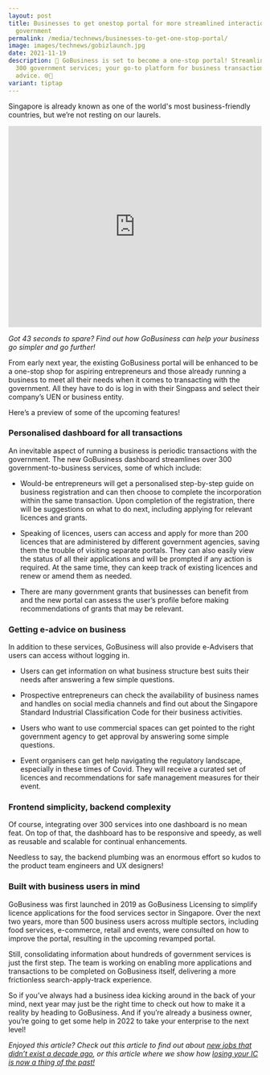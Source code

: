 ```yaml
---
layout: post
title: Businesses to get onestop portal for more streamlined interactions with
  government
permalink: /media/technews/businesses-to-get-one-stop-portal/
image: images/technews/gobizlaunch.jpg
date: 2021-11-19
description: 🚀 GoBusiness is set to become a one-stop portal! Streamlining over
  300 government services; your go-to platform for business transactions and
  advice. 🌐💼
variant: tiptap
---
```

<p>Singapore is already known as one of the world's most business-friendly
countries, but we’re not resting on our laurels.</p>
<p></p>
<div class="iframe-wrapper">
<iframe style="max-width: 100%;" height="400" width="100%" allowfullscreen="true" frameborder="0" src="https://www.youtube.com/embed/xJ5D8FuUjaw?si=0RsITgAjAREph8va"></iframe>
</div>
<p><em>Got 43 seconds to spare? Find out how GoBusiness can help your business go simpler and go further!</em>
</p>
<p>From early next year, the existing GoBusiness portal will be enhanced
to be a one-stop shop for aspiring entrepreneurs and those already running
a business to meet all their needs when it comes to transacting with the
government. All they have to do is log in with their Singpass and select
their company’s UEN or business entity.</p>
<p>Here’s a preview of some of the upcoming features!</p>
<h3>Personalised dashboard for all transactions</h3>
<p>An inevitable aspect of running a business is periodic transactions with
the government. The new GoBusiness dashboard streamlines over 300 government-to-business
services, some of which include:</p>
<ul data-tight="true" class="tight">
<li>
<p>Would-be entrepreneurs will get a personalised step-by-step guide on business
registration and can then choose to complete the incorporation within the
same transaction. Upon completion of the registration, there will be suggestions
on what to do next, including applying for relevant licences and grants.</p>
</li>
<li>
<p>Speaking of licences, users can access and apply for more than 200 licences
that are administered by different government agencies, saving them the
trouble of visiting separate portals. They can also easily view the status
of all their applications and will be prompted if any action is required.
At the same time, they can keep track of existing licences and renew or
amend them as needed.</p>
</li>
<li>
<p>There are many government grants that businesses can benefit from and
the new portal can assess the user’s profile before making recommendations
of grants that may be relevant.</p>
</li>
</ul>
<h3>Getting e-advice on business</h3>
<p>In addition to these services, GoBusiness will also provide e-Advisers
that users can access without logging in.</p>
<ul data-tight="true" class="tight">
<li>
<p>Users can get information on what business structure best suits their
needs after answering a few simple questions.</p>
</li>
<li>
<p>Prospective entrepreneurs can check the availability of business names
and handles on social media channels and find out about the Singapore Standard
Industrial Classification Code for their business activities.</p>
</li>
<li>
<p>Users who want to use commercial spaces can get pointed to the right government
agency to get approval by answering some simple questions.</p>
</li>
<li>
<p>Event organisers can get help navigating the regulatory landscape, especially
in these times of Covid. They will receive a curated set of licences and
recommendations for safe management measures for their event.</p>
</li>
</ul>
<h3>Frontend simplicity, backend complexity</h3>
<p>Of course, integrating over 300 services into one dashboard is no mean
feat. On top of that, the dashboard has to be responsive and speedy, as
well as reusable and scalable for continual enhancements.</p>
<p>Needless to say, the backend plumbing was an enormous effort so kudos
to the product team engineers and UX designers!</p>
<h3>Built with business users in mind</h3>
<p>GoBusiness was first launched in 2019 as GoBusiness Licensing to simplify
licence applications for the food services sector in Singapore. Over the
next two years, more than 500 business users across multiple sectors, including
food services, e-commerce, retail and events, were consulted on how to
improve the portal, resulting in the upcoming revamped portal.</p>
<p>Still, consolidating information about hundreds of government services
is just the first step. The team is working on enabling more applications
and transactions to be completed on GoBusiness itself, delivering a more
frictionless search-apply-track experience.</p>
<p>So if you’ve always had a business idea kicking around in the back of
your mind, next year may just be the right time to check out how to make
it a reality by heading to GoBusiness. And if you’re already a business
owner, you’re going to get some help in 2022 to take your enterprise to
the next level!</p>
<p><em>Enjoyed this article? Check out this article to find out about&nbsp;<a href="https://www.tech.gov.sg/media/technews/here-are-5-jobs-that-didnt-exist-10-years-ago" class="editor-rtfLink" rel="noopener noreferrer nofollow" target="_blank">new jobs that didn’t exist a decade ago</a>, or this article where we show how&nbsp;<a href="https://www.tech.gov.sg/media/technews/singpass-digital-ic" class="editor-rtfLink" rel="noopener noreferrer nofollow" target="_blank">losing your IC is now a thing of the past!</a></em>
</p>
<p></p>